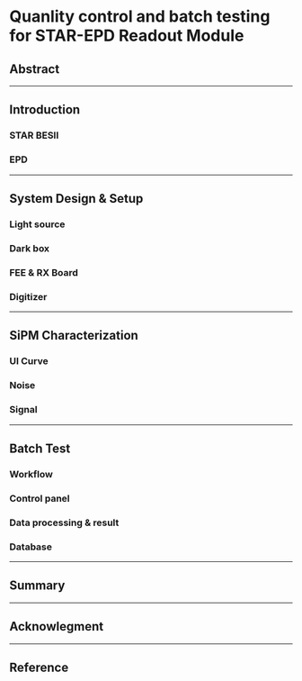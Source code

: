 # Quanlity control and batch testing for STAR-EPD Readout Module

## Abstract

---

## Introduction

### STAR BESII

### EPD

---

## System Design & Setup

### Light source

### Dark box

### FEE & RX Board

### Digitizer

---

## SiPM Characterization

### UI Curve

### Noise

### Signal

---

## Batch Test

### Workflow

### Control panel

### Data processing & result

### Database

---

## Summary

---

## Acknowlegment

---

## Reference
